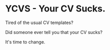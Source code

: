 # YCVS - Your CV Sucks. 

Tired of the usual CV templates? 

Did someone ever tell you that your CV sucks? 

It's time to change.
